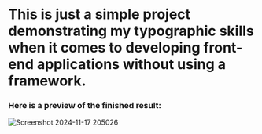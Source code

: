 # This is just a simple project demonstrating my typographic skills when it comes to developing front-end applications without using a framework.


### Here is a preview of the finished result:

![Screenshot 2024-11-17 205026](https://github.com/user-attachments/assets/5b444bed-a29d-4162-9730-e5e3e3af7baa)
